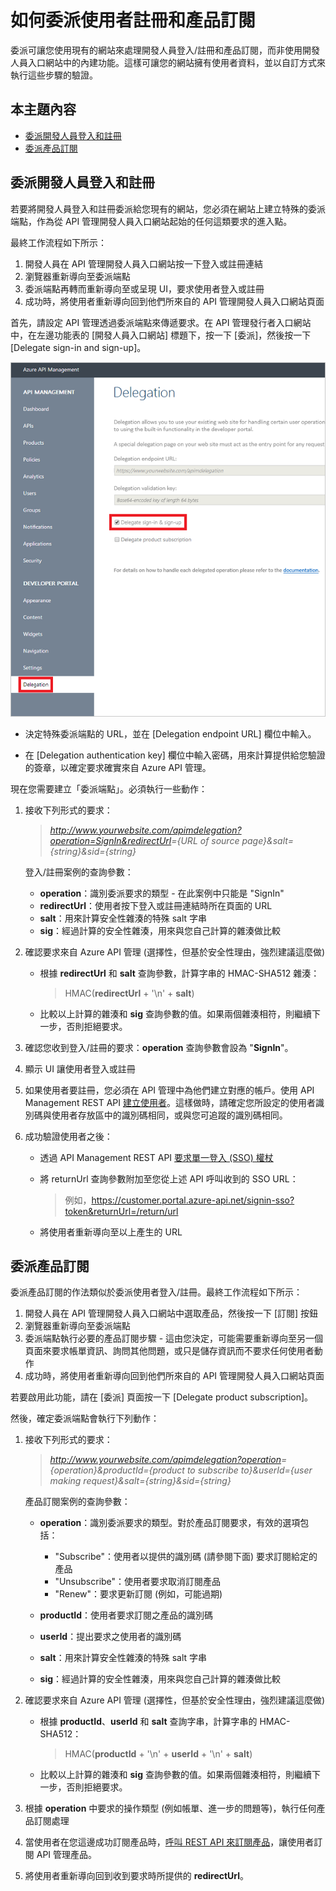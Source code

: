 <properties pageTitle="How to delegate user registration and product subscription" metaKeywords="" description="Learn how to delegate user registration and product subscription to a third party in Azure API Management." metaCanonical="" services="" documentationCenter="API Management" title="How to delegate user registration and product subscription in Azure API Management" authors="antonba" solutions="" manager="" editor="" />

<tags ms.service="api-management" ms.workload="mobile" ms.tgt_pltfrm="na" ms.devlang="na" ms.topic="article" ms.date="01/01/1900" ms.author="antonba"></tags>

# 如何委派使用者註冊和產品訂閱

委派可讓您使用現有的網站來處理開發人員登入/註冊和產品訂閱，而非使用開發人員入口網站中的內建功能。這樣可讓您的網站擁有使用者資料，並以自訂方式來執行這些步驟的驗證。

## 本主題內容

-   [委派開發人員登入和註冊][委派開發人員登入和註冊]
-   [委派產品訂閱][委派產品訂閱]

## <a name="delegate-signin-up"> </a>委派開發人員登入和註冊

若要將開發人員登入和註冊委派給您現有的網站，您必須在網站上建立特殊的委派端點，作為從 API 管理開發人員入口網站起始的任何這類要求的進入點。

最終工作流程如下所示：

1.  開發人員在 API 管理開發人員入口網站按一下登入或註冊連結
2.  瀏覽器重新導向至委派端點
3.  委派端點再轉而重新導向至或呈現 UI，要求使用者登入或註冊
4.  成功時，將使用者重新導向回到他們所來自的 API 管理開發人員入口網站頁面

首先，請設定 API 管理透過委派端點來傳遞要求。在 API 管理發行者入口網站中，在左邊功能表的 [開發人員入口網站] 標題下，按一下 [委派]，然後按一下 [Delegate sign-in and sign-up]。

![Delegation page][Delegation page]

-   決定特殊委派端點的 URL，並在 [Delegation endpoint URL] 欄位中輸入。

-   在 [Delegation authentication key] 欄位中輸入密碼，用來計算提供給您驗證的簽章，以確定要求確實來自 Azure API 管理。

現在您需要建立「委派端點」。必須執行一些動作：

1.  接收下列形式的要求：

    > *<http://www.yourwebsite.com/apimdelegation?operation=SignIn&redirectUrl>={URL of source page}&salt={string}&sid={string}*

    登入/註冊案例的查詢參數：

    -   **operation**：識別委派要求的類型 - 在此案例中只能是 "SignIn"
    -   **redirectUrl**：使用者按下登入或註冊連結時所在頁面的 URL
    -   **salt**：用來計算安全性雜湊的特殊 salt 字串
    -   **sig**：經過計算的安全性雜湊，用來與您自己計算的雜湊做比較

2.  確認要求來自 Azure API 管理 (選擇性，但基於安全性理由，強烈建議這麼做)

    -   根據 **redirectUrl** 和 **salt** 查詢參數，計算字串的 HMAC-SHA512 雜湊：

        > HMAC(**redirectUrl** + '\\n' + **salt**)

    -   比較以上計算的雜湊和 **sig** 查詢參數的值。如果兩個雜湊相符，則繼續下一步，否則拒絕要求。

3.  確認您收到登入/註冊的要求：**operation** 查詢參數會設為 "**SignIn**"。

4.  顯示 UI 讓使用者登入或註冊

5.  如果使用者要註冊，您必須在 API 管理中為他們建立對應的帳戶。使用 API Management REST API [建立使用者][建立使用者]。這樣做時，請確定您所設定的使用者識別碼與使用者存放區中的識別碼相同，或與您可追蹤的識別碼相同。

6.  成功驗證使用者之後：

    -   透過 API Management REST API [要求單一登入 (SSO) 權杖][要求單一登入 (SSO) 權杖]

    -   將 returnUrl 查詢參數附加至您從上述 API 呼叫收到的 SSO URL：

        > 例如，<https://customer.portal.azure-api.net/signin-sso?token&returnUrl=/return/url>

    -   將使用者重新導向至以上產生的 URL

## <a name="delegate-product-subscription"> </a>委派產品訂閱

委派產品訂閱的作法類似於委派使用者登入/註冊。最終工作流程如下所示：

1.  開發人員在 API 管理開發人員入口網站中選取產品，然後按一下 [訂閱] 按鈕
2.  瀏覽器重新導向至委派端點
3.  委派端點執行必要的產品訂閱步驟 - 這由您決定，可能需要重新導向至另一個頁面來要求帳單資訊、詢問其他問題，或只是儲存資訊而不要求任何使用者動作
4.  成功時，將使用者重新導向回到他們所來自的 API 管理開發人員入口網站頁面

若要啟用此功能，請在 [委派] 頁面按一下 [Delegate product subscription]。

然後，確定委派端點會執行下列動作：

1.  接收下列形式的要求：

    > *<http://www.yourwebsite.com/apimdelegation?operation>={operation}&productId={product to subscribe to}&userId={user making request}&salt={string}&sid={string}*

    產品訂閱案例的查詢參數：

    -   **operation**：識別委派要求的類型。對於產品訂閱要求，有效的選項包括：

        -   "Subscribe"：使用者以提供的識別碼 (請參閱下面) 要求訂閱給定的產品
        -   "Unsubscribe"：使用者要求取消訂閱產品
        -   "Renew"：要求更新訂閱 (例如，可能過期)
    -   **productId**：使用者要求訂閱之產品的識別碼
    -   **userId**：提出要求之使用者的識別碼
    -   **salt**：用來計算安全性雜湊的特殊 salt 字串
    -   **sig**：經過計算的安全性雜湊，用來與您自己計算的雜湊做比較

2.  確認要求來自 Azure API 管理 (選擇性，但基於安全性理由，強烈建議這麼做)

    -   根據 **productId**、**userId** 和 **salt** 查詢字串，計算字串的 HMAC-SHA512：

        > HMAC(**productId** + '\\n' + **userId** + '\\n' + **salt**)

    -   比較以上計算的雜湊和 **sig** 查詢參數的值。如果兩個雜湊相符，則繼續下一步，否則拒絕要求。

3.  根據 **operation** 中要求的操作類型 (例如帳單、進一步的問題等)，執行任何產品訂閱處理

4.  當使用者在您這邊成功訂閱產品時，[呼叫 REST API 來訂閱產品][呼叫 REST API 來訂閱產品]，讓使用者訂閱 API 管理產品。

5.  將使用者重新導向回到收到要求時所提供的 **redirectUrl**。

  [委派開發人員登入和註冊]: #delegate-signin-up
  [委派產品訂閱]: #delegate-product-subscription
  [Delegation page]: ./media/api-management-howto-setup-delegation/api-management-delegation-signin-up.png
  [建立使用者]: http://go.microsoft.com/fwlink/?LinkId=507655#CreateUser
  [要求單一登入 (SSO) 權杖]: http://go.microsoft.com/fwlink/?LinkId=507409
  [呼叫 REST API 來訂閱產品]: http://go.microsoft.com/fwlink/?LinkId=507655#SSO
